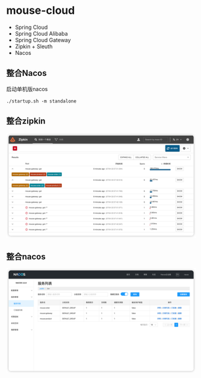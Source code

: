 # mouse-cloud

- Spring Cloud
- Spring Cloud Alibaba
- Spring Cloud Gateway
- Zipkin + Sleuth
- Nacos
## 整合Nacos
启动单机版nacos
```shell
./startup.sh -m standalone
```


## 整合zipkin
![img.png](document/zipkin/img.png)
## 整合nacos
![img.png](document/nacos/img.png)
